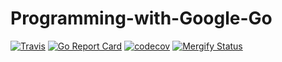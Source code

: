 # Programming-with-Google-Go

[![Travis](https://img.shields.io/travis/lupinthe14th/Programming-with-Google-Go.svg?style=flat-square)][travis]
[![Go Report Card](https://goreportcard.com/badge/github.com/lupinthe14th/Programming-with-Google-Go)][goreportcard]
[![codecov](https://codecov.io/gh/lupinthe14th/Programming-with-Google-Go/branch/master/graph/badge.svg)](https://codecov.io/gh/lupinthe14th/Programming-with-Google-Go)
[![Mergify Status][mergify-status]][mergify]

<!-- links -->
[travis]: https://travis-ci.org/lupinthe14th/Programming-with-Google-Go
[goreportcard]: https://goreportcard.com/report/github.com/lupinthe14th/Programming-with-Google-Go
[mergify]: https://mergify.io
[mergify-status]: https://img.shields.io/endpoint.svg?url=https://gh.mergify.io/badges/lupinthe14th/Programming-with-Google-Go&style=flat
